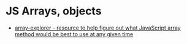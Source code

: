 # JS Arrays, objects

* [array-explorer - resource to help figure out what JavaScript array method would be best to use at any given time](https://github.com/sdras/array-explorer)